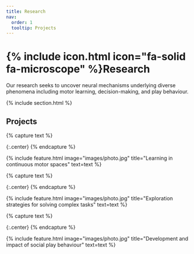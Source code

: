 ```yaml
---
title: Research
nav:
  order: 1
  tooltip: Projects
---
```


# {% include icon.html icon="fa-solid fa-microscope" %}Research

Our research seeks to uncover neural mechanisms underlying diverse phenomena including motor learning, decision-making, and play behaviour.

{% include section.html %}

## Projects

{% capture text %}

{:.center}
{% endcapture %}

{%
  include feature.html
  image="images/photo.jpg"
  title="Learning in continuous motor spaces"
  text=text
%}

{% capture text %}

{:.center}
{% endcapture %}

{%
  include feature.html
  image="images/photo.jpg"
  title="Exploration strategies for solving complex tasks"
  text=text
%}

{% capture text %}

{:.center}
{% endcapture %}

{%
  include feature.html
  image="images/photo.jpg"
  title="Development and impact of social play behaviour"
  text=text
%}

